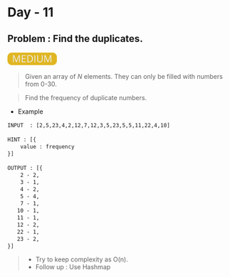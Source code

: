 # Day - 11

## Problem : Find the duplicates.

<img src="../.assets/medium.png" height="30px">

> Given an array of <i>N</i> elements. They can only be filled with numbers from 0-30.

> Find the frequency of duplicate numbers.

- Example

```
INPUT  : [2,5,23,4,2,12,7,12,3,5,23,5,5,11,22,4,10]

HINT : [{
    value : frequency
}]

OUTPUT : [{
    2 - 2,
    3 - 1,
    4 - 2,
    5 - 4,
    7 - 1,
   10 - 1,
   11 - 1,
   12 - 2,
   22 - 1,
   23 - 2,    
}]
```

> - Try to keep complexity as O(n).
> - Follow up : Use Hashmap
